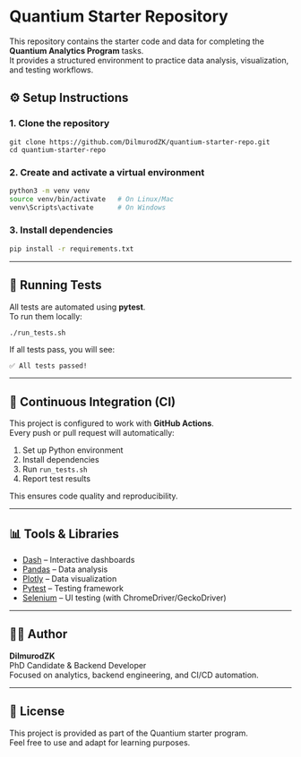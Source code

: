 # Quantium Starter Repository

This repository contains the starter code and data for completing the **Quantium Analytics Program** tasks.  
It provides a structured environment to practice data analysis, visualization, and testing workflows.



## ⚙️ Setup Instructions

### 1. Clone the repository
```
git clone https://github.com/DilmurodZK/quantium-starter-repo.git
cd quantium-starter-repo
```

### 2. Create and activate a virtual environment
```bash
python3 -m venv venv
source venv/bin/activate   # On Linux/Mac
venv\Scripts\activate      # On Windows
```

### 3. Install dependencies
```bash
pip install -r requirements.txt
```

---

## 🧪 Running Tests

All tests are automated using **pytest**.  
To run them locally:

```bash
./run_tests.sh
```

If all tests pass, you will see:
```
✅ All tests passed!
```

---

## 🚀 Continuous Integration (CI)

This project is configured to work with **GitHub Actions**.  
Every push or pull request will automatically:

1. Set up Python environment  
2. Install dependencies  
3. Run `run_tests.sh`  
4. Report test results  

This ensures code quality and reproducibility.

---

## 📊 Tools & Libraries

- [Dash](https://dash.plotly.com/) – Interactive dashboards  
- [Pandas](https://pandas.pydata.org/) – Data analysis  
- [Plotly](https://plotly.com/python/) – Data visualization  
- [Pytest](https://docs.pytest.org/) – Testing framework  
- [Selenium](https://www.selenium.dev/) – UI testing (with ChromeDriver/GeckoDriver)  

---

## 👨‍💻 Author

**DilmurodZK**  
PhD Candidate & Backend Developer  
Focused on analytics, backend engineering, and CI/CD automation.  

---

## 📜 License

This project is provided as part of the Quantium starter program.  
Feel free to use and adapt for learning purposes.
